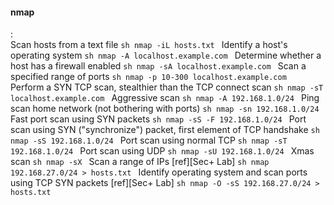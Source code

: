 #### nmap
:   
    Scan hosts from a text file
    ```sh
    nmap -iL hosts.txt
    ```
    Identify a host's operating system
    ```sh
    nmap -A localhost.example.com
    ```
    Determine whether a host has a firewall enabled
    ```sh
    nmap -sA localhost.example.com
    ```
    Scan a specified range of ports
    ```sh
    nmap -p 10-300 localhost.example.com
    ```
    Perform a SYN TCP scan, stealthier than the TCP connect scan
    ```sh
    nmap -sT localhost.example.com
    ```
    Aggressive scan
    ```sh
    nmap -A 192.168.1.0/24
    ```
    Ping scan home network (not bothering with ports)
    ```sh
    nmap -sn 192.168.1.0/24
    ```
    Fast port scan using SYN packets
    ```sh
    nmap -sS -F 192.168.1.0/24
    ```
    Port scan using SYN ("synchronize") packet, first element of TCP handshake
    ```sh
    nmap -sS 192.168.1.0/24
    ```
    Port scan using normal TCP
    ```sh
    nmap -sT 192.168.1.0/24
    ```
    Port scan using UDP
    ```sh
    nmap -sU 192.168.1.0/24
    ```
    Xmas scan
    ```sh
    nmap -sX
    ```
    Scan a range of IPs [ref][Sec+ Lab]
    ```sh
    nmap 192.168.27.0/24 > hosts.txt
    ```
    Identify operating system and scan ports using TCP SYN packets [ref][Sec+ Lab]
    ```sh
    nmap -O -sS 192.168.27.0/24 > hosts.txt
    ```
